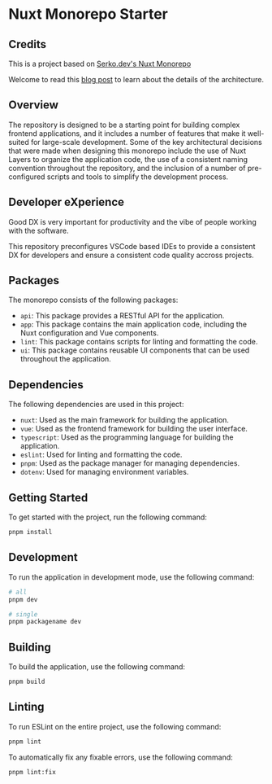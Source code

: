 # Nuxt Monorepo Starter

## Credits

This is a project based on [Serko.dev's Nuxt Monorepo](https://github.com/serkodev/nuxt-workspace)

Welcome to read this [blog post](https://serko.dev/post/nuxt-3-monorepo) to learn about the details of the architecture.

## Overview

The repository is designed to be a starting point for building complex frontend applications, and it includes a number of features that make it well-suited for large-scale development. Some of the key architectural decisions that were made when designing this monorepo include the use of Nuxt Layers to organize the application code, the use of a consistent naming convention throughout the repository, and the inclusion of a number of pre-configured scripts and tools to simplify the development process.

## Developer eXperience

Good DX is very important for productivity and the vibe of people working with the software.

This repository preconfigures VSCode based IDEs to provide a consistent DX for developers and ensure a consistent code quality accross projects.

## Packages

The monorepo consists of the following packages:

- `api`: This package provides a RESTful API for the application.
- `app`: This package contains the main application code, including the Nuxt configuration and Vue components.
- `lint`: This package contains scripts for linting and formatting the code.
- `ui`: This package contains reusable UI components that can be used throughout the application.

## Dependencies

The following dependencies are used in this project:

- `nuxt`: Used as the main framework for building the application.
- `vue`: Used as the frontend framework for building the user interface.
- `typescript`: Used as the programming language for building the application.
- `eslint`: Used for linting and formatting the code.
- `pnpm`: Used as the package manager for managing dependencies.
- `dotenv`: Used for managing environment variables.

## Getting Started

To get started with the project, run the following command:

```bash
pnpm install
```

## Development

To run the application in development mode, use the following command:

```bash
# all
pnpm dev

# single
pnpm packagename dev
```

## Building

To build the application, use the following command:

```bash
pnpm build
```

## Linting

To run ESLint on the entire project, use the following command:

```bash
pnpm lint
```

To automatically fix any fixable errors, use the following command:

```bash
pnpm lint:fix
```
